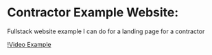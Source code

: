 # Contractor Example Website:

Fullstack website example I can do for a landing page for a contractor

[!Video Example](./video/Contractor.mp4)
